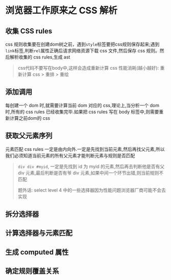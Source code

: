 # 浏览器工作原来之 CSS 解析

## 收集 CSS rules

css 规则收集要在创建dom树之前，遇到`style`标签要把css规则保存起来;遇到`link`标签,判断`rel`属性正确后请求网络资源下载 css 文件,然后保存 css 规则。然后解析收集的 css rules,生成 ast
> css代码不要写在body中,这样会造成重新计算 css
> 性能消耗(越小越好): 重新计算 css > 重排 > 重绘

## 添加调用

每创建一个 dom 时,就需要计算当前 dom 对应的 css,理论上,当分析一个 dom 时,所有的 css rules 已经收集完毕.如果把 css rules 写在 body 标签中,则需要重新计算之前dom的 css

## 获取父元素序列

元素匹配 css rules 一定是由内向外.一定是先找到当前元素,然后再找父元素,所以我们必须知道当前元素的所有父元素才能判断元素与规则是否匹配
> `div div #myid`, 一定是先找到 id 为 myid 的元素,然后再去判断他是否有父 div 元素,最后判断是否有爷 div 元素,如果中间一个环节出错,则当前规则不匹配
>
> 题外话: select level 4 中的一些选择器因为性能问题浏览器厂商可能不会去实现

## 拆分选择器

## 计算选择器与元素匹配

## 生成 computed 属性

## 确定规则覆盖关系
